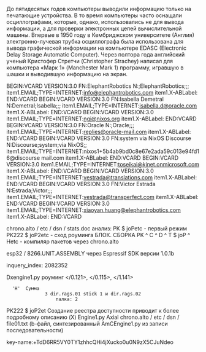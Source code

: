 До пятидесятых годов компьютеры выводили информацию только на печатающие устройства. В то время компьютеры часто оснащали осциллографами, которые, однако, использовались не для вывода информации, а для проверки электронных цепей вычислительной машины. Впервые в 1950 году в Кембриджском университете (Англия) электронно-лучевая трубка осциллографа была использована для вывода графической информации на компьютере EDASC (Electronic Delay Storage Automatic Computer).
Через полтора года английский ученый Кристофер Стретчи (Christopher Strachey) написал для компьютера «Марк 1» (Manchester Mark 1) программу, игравшую в шашки и выводившую информацию на экран.

BEGIN:VCARD
VERSION:3.0
FN:ElephantRobotics
N:;ElephantRobotics;;;
item1.EMAIL;TYPE=INTERNET:info@elephantrobotics.com
item1.X-ABLabel:
END:VCARD
BEGIN:VCARD
VERSION:3.0
FN:Isabella Demetral
N:Demetral;Isabella;;;
item1.EMAIL;TYPE=INTERNET:isabella.d@oracle.com
item1.X-ABLabel:
END:VCARD
BEGIN:VCARD
VERSION:3.0
item1.EMAIL;TYPE=INTERNET:ngi@nixos.org
item1.X-ABLabel:
END:VCARD
BEGIN:VCARD
VERSION:3.0
FN:Oracle
N:;Oracle;;;
item1.EMAIL;TYPE=INTERNET:replies@oracle-mail.com
item1.X-ABLabel:
END:VCARD
BEGIN:VCARD
VERSION:3.0
FN:system via NixOS Discourse
N:Discourse;system;via NixOS;;
item1.EMAIL;TYPE=INTERNET:nixos1+5b4ab9bd0c8e67e2ada59c013e94fd16@discourse
 mail.com
item1.X-ABLabel:
END:VCARD
BEGIN:VCARD
VERSION:3.0
item1.EMAIL;TYPE=INTERNET:toseikai@kjnet.onmicrosoft.com
item1.X-ABLabel:
END:VCARD
BEGIN:VCARD
VERSION:3.0
item1.EMAIL;TYPE=INTERNET:vestrada@translations.com
item1.X-ABLabel:
END:VCARD
BEGIN:VCARD
VERSION:3.0
FN:Victor Estrada
N:Estrada;Victor;;;
item1.EMAIL;TYPE=INTERNET:vestrada@transperfect.com
item1.X-ABLabel:
END:VCARD
BEGIN:VCARD
VERSION:3.0
item1.EMAIL;TYPE=INTERNET:xiaoyan.huang@elephantrobotics.com
item1.X-ABLabel:
END:VCARD


chrono.alto / etc / dsn / stats.doc анализ: PK $ joPetc - первый режим PK222 $ joP2etc - сход роуминга БЛОК. СБОРКА PK ^ C ^ D ^ T $ joP ^ Hetc - компиляр пакетов через chrono.alto

 esp32 / 8266.UNIT.ASSEMBLY через Espressif SDK версии 1.0.1b

 inquery_index: 2082352

 Dxengine1.py роуминг </0.121>, </0.115>, </1.141>

      'H'  Сумма
                  3 dir.rags.01 stick 1 и dir.rags.02
                      палка: 2
 PK222 $ joP2et Создание реестра доступности приводит к более подробному описанию (X) Engine1.py Axial chrono.alto / etc / dsn / file01.txt (b-файл, синтезированный AmCEngine1.py из записи последовательности)

key-name:+TdD6RR5VY0TY1zhhcQHi4jXucko0u0N9zX5CJuNdeo